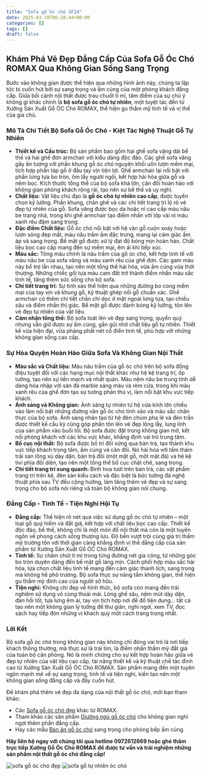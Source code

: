 ```yaml
---
title: "Sofa gỗ óc chó SF24"
date: 2025-03-28T06:28:44+00:00
categories: []
tags: []
draft: false
---
```

## Khám Phá Vẻ Đẹp Đẳng Cấp Của Sofa Gỗ Óc Chó ROMAX Qua Không Gian Sống Sang Trọng

Bước vào không gian được thể hiện qua những hình ảnh này, chúng ta lập tức bị cuốn hút bởi sự sang trọng và ấm cúng của một phòng khách đẳng cấp. Giữa bối cảnh nội thất được trau chuốt tỉ mỉ, tâm điểm của sự chú ý không gì khác chính là **bộ sofa gỗ óc chó tự nhiên**, một tuyệt tác đến từ Xưởng Sản Xuất Gỗ ÓC Chó ROMAX, thể hiện gu thẩm mỹ tinh tế và vị thế của gia chủ.

### Mô Tả Chi Tiết Bộ Sofa Gỗ Óc Chó - Kiệt Tác Nghệ Thuật Gỗ Tự Nhiên

* **Thiết kế và Cấu trúc:** Bộ sản phẩm bao gồm hai ghế sofa văng dài bề thế và hai ghế đơn armchair với kiểu dáng độc đáo. Các ghế sofa văng gây ấn tượng với phần khung gỗ óc chó nguyên khối uốn lượn mềm mại, tích hợp phần táp gỗ ở đầu tay vịn tiện lợi. Ghế armchair lại nổi bật với phần lưng tựa bo tròn, ôm lấy người ngồi, kết hợp hài hòa giữa gỗ và nệm bọc. Kích thước tổng thể của bộ sofa khá lớn, cân đối hoàn hảo với không gian phòng khách rộng rãi, tạo nên sự bề thế và uy nghi.
* **Chất liệu:** Vật liệu chủ đạo là **gỗ óc chó tự nhiên cao cấp**, được tuyển chọn kỹ lưỡng. Phần khung, chân ghế và các chi tiết trang trí lộ rõ vẻ đẹp tự nhiên của gỗ. Sofa văng được bọc da hoặc nỉ cao cấp màu nâu be trang nhã, trong khi ghế armchair tạo điểm nhấn với lớp vải nỉ màu xanh rêu đậm sang trọng.
* **Đặc điểm Chất liệu:** Gỗ óc chó nổi bật với hệ vân gỗ cuộn xoáy hoặc lượn sóng đẹp mắt, màu nâu trầm ấm đặc trưng, mang lại cảm giác ấm áp và sang trọng. Bề mặt gỗ được xử lý đạt độ bóng mịn hoàn hảo. Chất liệu bọc cao cấp mang đến sự mềm mại, êm ái khi tiếp xúc.
* **Màu sắc:** Tông màu chính là nâu trầm của gỗ óc chó, kết hợp tinh tế với màu nâu be của sofa văng và màu xanh rêu của ghế đơn. Các gam màu này bổ trợ lẫn nhau, tạo nên một tổng thể hài hòa, vừa ấm cúng vừa thời thượng. Những chiếc gối tựa màu cam đất trở thành điểm nhấn màu sắc tinh tế, tăng thêm sức sống cho bộ sofa.
* **Chi tiết trang trí:** Sự tinh xảo thể hiện qua những đường bo cong mềm mại của tay vịn và khung gỗ, kỹ thuật ghép nối gỗ chuẩn xác. Ghế armchair có thêm chi tiết chần chỉ dọc ở mặt ngoài lưng tựa, tạo chiều sâu và điểm nhấn thị giác. Bề mặt gỗ được đánh bóng kỹ lưỡng, tôn lên vẻ đẹp tự nhiên của vật liệu.
* **Cảm nhận tổng thể:** Bộ sofa toát lên vẻ đẹp sang trọng, quyền quý nhưng vẫn giữ được sự ấm cúng, gần gũi nhờ chất liệu gỗ tự nhiên. Thiết kế vừa hiện đại, vừa phảng phất nét cổ điển tinh tế, phù hợp với những không gian sống cao cấp.

### Sự Hòa Quyện Hoàn Hảo Giữa Sofa Và Không Gian Nội Thất

* **Màu sắc và Chất liệu:** Màu nâu trầm của gỗ óc chó trên bộ sofa đồng điệu tuyệt đối với các hạng mục nội thất khác như hệ kệ trang trí, ốp tường, tạo nên sự liền mạch và nhất quán. Màu nệm nâu be trung tính dễ dàng hòa nhập với sàn đá marble sáng màu và rèm cửa, trong khi màu xanh rêu của ghế đơn tạo sự tương phản thú vị, làm nổi bật khu vực tiếp khách.
* **Ánh sáng và Không gian:** Ánh sáng tự nhiên từ hệ cửa kính lớn chiếu vào làm nổi bật những đường vân gỗ óc chó tinh xảo và màu sắc chân thực của bộ sofa. Ánh sáng nhân tạo từ hệ đèn chùm pha lê và đèn trần được thiết kế cầu kỳ cũng góp phần tôn lên vẻ đẹp lộng lẫy, lung linh của sản phẩm vào buổi tối. Bộ sofa được đặt trong không gian mở, kết nối phòng khách với các khu vực khác, khẳng định vai trò trung tâm.
* **Bố cục nội thất:** Bộ sofa được bố trí đối xứng qua bàn trà, tạo thành khu vực tiếp khách trọng tâm, ấm cúng và cân đối. Nó hài hòa với tấm thảm trải sàn lông xù dày dặn, bàn trà đôi (một mặt gỗ, một mặt đá) và hệ kệ tivi phía đối diện, tạo nên một tổng thể bố cục chặt chẽ, sang trọng.
* **Chi tiết trang trí xung quanh:** Bình hoa tươi trên bàn trà, các vật phẩm trang trí trên kệ, đèn sàn kiểu cách và đặc biệt là bức tường đá nghệ thuật phía sau TV đều cộng hưởng, làm tăng thêm vẻ đẹp và sự sang trọng cho bộ sofa nói riêng và toàn bộ không gian nói chung.

### Đẳng Cấp - Tinh Tế - Tiện Nghi Hội Tụ

* **Đẳng cấp:** Thể hiện rõ nét qua việc sử dụng gỗ óc chó tự nhiên – một loại gỗ quý hiếm và đắt giá, kết hợp với chất liệu bọc cao cấp. Thiết kế độc đáo, bề thế, không chỉ là một món đồ nội thất mà còn là một tuyên ngôn về phong cách sống thượng lưu. Độ bền vượt trội cùng giá trị thẩm mỹ trường tồn với thời gian càng khẳng định vị thế đẳng cấp của sản phẩm từ Xưởng Sản Xuất Gỗ ÓC Chó ROMAX.
* **Tinh tế:** Sự chăm chút tỉ mỉ trong từng đường nét gia công, từ những góc bo tròn duyên dáng đến bề mặt gỗ láng mịn. Cách phối hợp màu sắc hài hòa, lựa chọn chất liệu tinh tế mang đến cảm giác thanh lịch, sang trọng mà không hề phô trương. Bộ sofa thực sự nâng tầm không gian, thể hiện gu thẩm mỹ đỉnh cao của người sở hữu.
* **Tiện nghi:** Không chỉ đẹp về hình thức, bộ sofa còn mang đến trải nghiệm sử dụng vô cùng thoải mái. Lòng ghế sâu, nệm mút dày dặn, đàn hồi tốt, tựa lưng êm ái, tay vịn tích hợp nơi để đồ tiện dụng... tất cả tạo nên một không gian lý tưởng để thư giãn, nghỉ ngơi, xem TV, đọc sách hay tiếp đón những vị khách quý một cách trang trọng nhất.

### Lời Kết

Bộ sofa gỗ óc chó trong không gian này không chỉ đóng vai trò là nơi tiếp khách thông thường, mà thực sự là trái tim, là điểm nhấn thẩm mỹ đắt giá của toàn bộ căn phòng. Nó là minh chứng cho sự kết hợp hoàn hảo giữa vẻ đẹp tự nhiên của vật liệu cao cấp, tài năng thiết kế và kỹ thuật chế tác đỉnh cao từ Xưởng Sản Xuất Gỗ ÓC Chó ROMAX. Sản phẩm mang đến một tuyên ngôn mạnh mẽ về sự sang trọng, tinh tế và tiện nghi, kiến tạo nên một không gian sống đẳng cấp và đầy cuốn hút.

Để khám phá thêm vẻ đẹp đa dạng của nội thất gỗ óc chó, mời bạn tham khảo:

* Các [Sofa gỗ óc chó đẹp](https://romax.vn/danh-muc/phong-khach/sofa-go-oc-cho/) khác từ ROMAX.
* Tham khảo các sản phẩm [Giường ngủ gỗ óc chó](https://romax.vn/danh-muc/phong-ngu/giuong-go-oc-cho/) cho không gian nghỉ ngơi thêm phần đẳng cấp.
* Hay các mẫu [Bàn ăn gỗ óc chó](https://romax.vn/danh-muc/phong-bep/ban-an-go-oc-cho/) sang trọng cho phòng bếp ấm cúng.

**Hãy liên hệ ngay với chúng tôi qua hotline 0972612669 hoặc ghé thăm trực tiếp Xưởng Gỗ Óc Chó ROMAX để được tư vấn và trải nghiệm những sản phẩm nội thất gỗ óc chó đẳng cấp!**

![sofa gỗ óc chó đẹp](/img/sofa/sf24/sofa-go-oc-cho-sf24-1.webp)
![sofa gỗ tự nhiên óc chó](/img/sofa/sf24/sofa-go-oc-cho-sf24-2.webp)